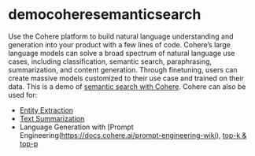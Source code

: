 # democoheresemanticsearch

Use the Cohere platform to build natural language understanding and generation into your product with a few lines of code. Cohere’s large language models can solve a broad spectrum of natural language use cases, including classification, semantic search, paraphrasing, summarization, and content generation. Through finetuning, users can create massive models customized to their use case and trained on their data.
This is a demo of [semantic search with Cohere](https://github.com/adrienpayong/democoheresemanticsearch/blob/main/SemanticSearchcohere.ipynb).
Cohere can also be used for:
- [Entity Extraction](https://docs.cohere.ai/entity-extraction)
- [Text Summarization](https://docs.cohere.ai/text-summarization-example)
- Language Generation with [Prompt Engineering(https://docs.cohere.ai/prompt-engineering-wiki), [top-k & top-p](https://docs.cohere.ai/token-picking)
